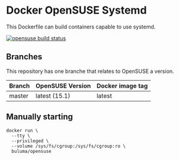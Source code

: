 Docker OpenSUSE Systemd
=======================

This Dockerfile can build containers capable to use systemd.

[![opensuse build status](https://img.shields.io/docker/cloud/build/buluma/opensuse.svg)](https://hub.docker.com/repository/docker/buluma/opensuse)

Branches
--------

This repository has one branche that relates to OpenSUSE a version.

|Branch |OpenSUSE Version|Docker image tag|
|-------|----------------|----------------|
|master |latest (15.1)   |latest          |

Manually starting
-----------------

```
docker run \
  --tty \
  --privileged \
  --volume /sys/fs/cgroup:/sys/fs/cgroup:ro \
  buluma/opensuse
```
